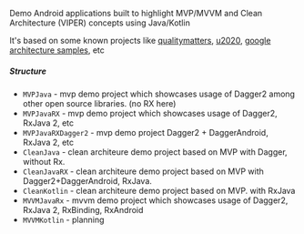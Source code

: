 Demo Android applications built to highlight MVP/MVVM and Clean Architecture (VIPER) concepts using Java/Kotlin

It's based on some known projects like [qualitymatters](https://github.com/artem-zinnatullin/qualitymatters), [u2020](https://github.com/JakeWharton/u2020),
[google architecture samples](https://github.com/googlesamples/android-architecture), etc

##### Structure
* `MVPJava` - mvp demo project which showcases usage of Dagger2 among other open source libraries. (no RX here)
* `MVPJavaRX`   - mvp demo project which showcases usage of Dagger2, RxJava 2, etc
* `MVPJavaRXDagger2`   - mvp demo project Dagger2 + DaggerAndroid, RxJava 2, etc
* `CleanJava` - clean architeure demo project based on MVP with Dagger, without Rx.
* `CleanJavaRX` - clean architeure demo project based on MVP with Dagger2+DaggerAndroid, RxJava.
* `CleanKotlin` - clean architeure demo project based on MVP. with RxJava
* `MVVMJavaRx` - mvvm demo project which showcases usage of Dagger2, RxJava 2, RxBinding, RxAndroid
* `MVVMKotlin` - planning

